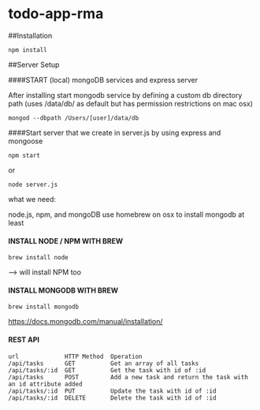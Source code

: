 # todo-app-rma

##Installation

```
npm install
```

##Server Setup

####START (local) mongoDB services and express server

After installing start mongodb service by defining a custom db directory path (uses /data/db/ as default but has permission restrictions on mac osx)


```
mongod --dbpath /Users/[user]/data/db
```

####Start server that we create in server.js by using express and mongoose

```
npm start
```

or 

```
node server.js
```

what we need:

node.js, npm, and mongoDB
use homebrew on osx to install mongodb at least

#### INSTALL NODE / NPM WITH BREW

```
brew install node
```

--> will install NPM too

#### INSTALL MONGODB WITH BREW
```shell
brew install mongodb
```

https://docs.mongodb.com/manual/installation/


#### REST API 

````
url             HTTP Method  Operation
/api/tasks      GET          Get an array of all tasks
/api/tasks/:id  GET          Get the task with id of :id
/api/tasks      POST         Add a new task and return the task with an id attribute added
/api/tasks/:id  PUT          Update the task with id of :id
/api/tasks/:id  DELETE       Delete the task with id of :id



